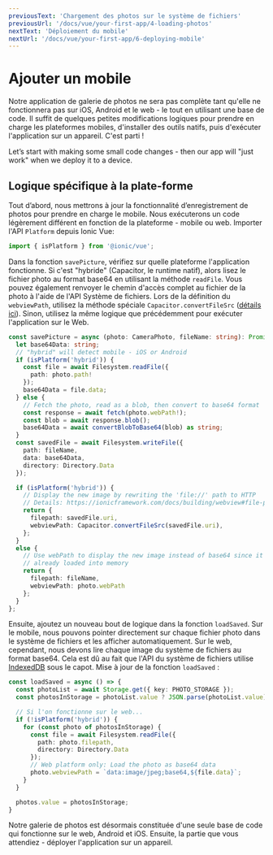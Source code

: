 ```yaml
---
previousText: 'Chargement des photos sur le système de fichiers'
previousUrl: '/docs/vue/your-first-app/4-loading-photos'
nextText: 'Déploiement du mobile'
nextUrl: '/docs/vue/your-first-app/6-deploying-mobile'
---
```


# Ajouter un mobile

Notre application de galerie de photos ne sera pas complète tant qu'elle ne fonctionnera pas sur iOS, Android et le web - le tout en utilisant une base de code. Il suffit de quelques petites modifications logiques pour prendre en charge les plateformes mobiles, d'installer des outils natifs, puis d'exécuter l'application sur un appareil. C'est parti !

Let’s start with making some small code changes - then our app will "just work" when we deploy it to a device.

## Logique spécifique à la plate-forme

Tout d’abord, nous mettrons à jour la fonctionnalité d’enregistrement de photos pour prendre en charge le mobile. Nous exécuterons un code légèrement différent en fonction de la plateforme - mobile ou web. Importer l'API `Platform` depuis Ionic Vue:

```typescript
import { isPlatform } from '@ionic/vue';
```

Dans la fonction `savePicture`, vérifiez sur quelle plateforme l'application fonctionne. Si c'est "hybride" (Capacitor, le runtime natif), alors lisez le fichier photo au format base64 en utilisant la méthode `readFile`. Vous pouvez également renvoyer le chemin d'accès complet au fichier de la photo à l'aide de l'API Système de fichiers. Lors de la définition du `webviewPath`, utilisez la méthode spéciale `Capacitor.convertFileSrc` ([détails ici](https://capacitorjs.com/docs/basics/utilities#convertfilesrc)). Sinon, utilisez la même logique que précédemment pour exécuter l'application sur le Web.

```typescript
const savePicture = async (photo: CameraPhoto, fileName: string): Promise<UserPhoto> => {
  let base64Data: string;
  // "hybrid" will detect mobile - iOS or Android
  if (isPlatform('hybrid')) {
    const file = await Filesystem.readFile({
      path: photo.path!
    });
    base64Data = file.data;
  } else {
    // Fetch the photo, read as a blob, then convert to base64 format
    const response = await fetch(photo.webPath!);
    const blob = await response.blob();
    base64Data = await convertBlobToBase64(blob) as string;
  }
  const savedFile = await Filesystem.writeFile({
    path: fileName,
    data: base64Data,
    directory: Directory.Data
  });

  if (isPlatform('hybrid')) {
    // Display the new image by rewriting the 'file://' path to HTTP
    // Details: https://ionicframework.com/docs/building/webview#file-protocol
    return {
      filepath: savedFile.uri,
      webviewPath: Capacitor.convertFileSrc(savedFile.uri),
    };
  }
  else {
    // Use webPath to display the new image instead of base64 since it's
    // already loaded into memory
    return {
      filepath: fileName,
      webviewPath: photo.webPath
    };
  }
};
```

Ensuite, ajoutez un nouveau bout de logique dans la fonction `loadSaved`. Sur le mobile, nous pouvons pointer directement sur chaque fichier photo dans le système de fichiers et les afficher automatiquement. Sur le web, cependant, nous devons lire chaque image du système de fichiers au format base64. Cela est dû au fait que l'API du système de fichiers utilise [IndexedDB](https://developer.mozilla.org/en-US/docs/Web/API/IndexedDB_API) sous le capot. Mise à jour de la fonction `loadSaved` :

```typescript
const loadSaved = async () => {
  const photoList = await Storage.get({ key: PHOTO_STORAGE });
  const photosInStorage = photoList.value ? JSON.parse(photoList.value) : [];

  // Si l'on fonctionne sur le web...
  if (!isPlatform('hybrid')) {
    for (const photo of photosInStorage) {
      const file = await Filesystem.readFile({
        path: photo.filepath,
        directory: Directory.Data
      });
      // Web platform only: Load the photo as base64 data
      photo.webviewPath = `data:image/jpeg;base64,${file.data}`;
    }
  }

  photos.value = photosInStorage;
}
```

Notre galerie de photos est désormais constituée d'une seule base de code qui fonctionne sur le web, Android et iOS. Ensuite, la partie que vous attendiez - déployer l'application sur un appareil.
